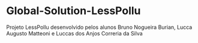 # Global-Solution-LessPollu
Projeto LessPollu desenvolvido pelos alunos Bruno Nogueira Burian, Lucca Augusto Matteoni e Luccas dos Anjos Correria da Silva
